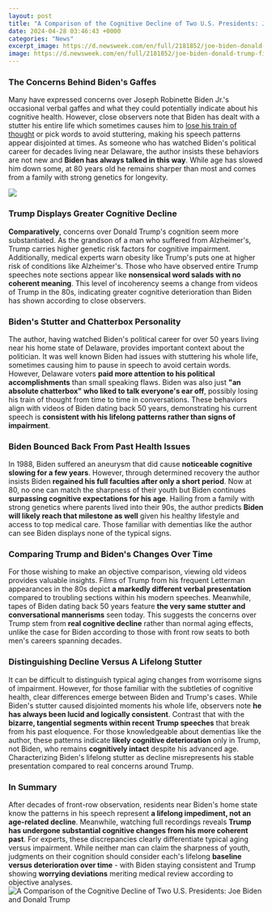 ```yaml
---
layout: post
title: "A Comparison of the Cognitive Decline of Two U.S. Presidents: Joe Biden and Donald Trump"
date: 2024-04-28 03:46:43 +0000
categories: "News"
excerpt_image: https://d.newsweek.com/en/full/2181852/joe-biden-donald-trump-first-two-years.jpg
image: https://d.newsweek.com/en/full/2181852/joe-biden-donald-trump-first-two-years.jpg
---
```


### The Concerns Behind Biden's Gaffes
Many have expressed concerns over Joseph Robinette Biden Jr.'s occasional verbal gaffes and what they could potentially indicate about his cognitive health. However, close observers note that Biden has dealt with a stutter his entire life which sometimes causes him to [lose his train of thought](https://store.fi.io.vn/sunflower-poodle-mom-dog-lover) or pick words to avoid stuttering, making his speech patterns appear disjointed at times. As someone who has watched Biden's political career for decades living near Delaware, the author insists these behaviors are not new and **Biden has always talked in this way**. While age has slowed him down some, at 80 years old he remains sharper than most and comes from a family with strong genetics for longevity. 

![](https://cdn.statcdn.com/Infographic/images/normal/22714.jpeg)
### Trump Displays Greater Cognitive Decline
**Comparatively**, concerns over Donald Trump's cognition seem more substantiated. As the grandson of a man who suffered from Alzheimer's, Trump carries higher genetic risk factors for cognitive impairment. Additionally, medical experts warn obesity like Trump's puts one at higher risk of conditions like Alzheimer's. Those who have observed entire Trump speeches note sections appear like **nonsensical word salads with no coherent meaning**. This level of incoherency seems a change from videos of Trump in the 80s, indicating greater cognitive deterioration than Biden has shown according to close observers.
### Biden's Stutter and Chatterbox Personality
The author, having watched Biden's political career for over 50 years living near his home state of Delaware, provides important context about the politician. It was well known Biden had issues with stuttering his whole life, sometimes causing him to pause in speech to avoid certain words. However, Delaware voters **paid more attention to his political accomplishments** than small speaking flaws. Biden was also just **"an absolute chatterbox" who liked to talk everyone's ear off**, possibly losing his train of thought from time to time in conversations. These behaviors align with videos of Biden dating back 50 years, demonstrating his current speech is **consistent with his lifelong patterns rather than signs of impairment**.
### Biden Bounced Back From Past Health Issues 
In 1988, Biden suffered an aneurysm that did cause **noticeable cognitive slowing for a few years**. However, through determined recovery the author insists Biden **regained his full faculties after only a short period**. Now at 80, no one can match the sharpness of their youth but Biden continues **surpassing cognitive expectations for his age**. Hailing from a family with strong genetics where parents lived into their 90s, the author predicts **Biden will likely reach that milestone as well** given his healthy lifestyle and access to top medical care. Those familiar with dementias like the author can see Biden displays none of the typical signs.
### Comparing Trump and Biden's Changes Over Time 
For those wishing to make an objective comparison, viewing old videos provides valuable insights. Films of Trump from his frequent Letterman appearances in the 80s depict **a markedly different verbal presentation** compared to troubling sections within his modern speeches. Meanwhile, tapes of Biden dating back 50 years feature **the very same stutter and conversational mannerisms** seen today. This suggests the concerns over Trump stem from **real cognitive decline** rather than normal aging effects, unlike the case for Biden according to those with front row seats to both men's careers spanning decades.
### Distinguishing Decline Versus A Lifelong Stutter
It can be difficult to distinguish typical aging changes from worrisome signs of impairment. However, for those familiar with the subtleties of cognitive health, clear differences emerge between Biden and Trump's cases. While Biden's stutter caused disjointed moments his whole life, observers note **he has always been lucid and logically consistent**. Contrast that with the **bizarre, tangential segments within recent Trump speeches** that break from his past eloquence. For those knowledgeable about dementias like the author, these patterns indicate **likely cognitive deterioration** only in Trump, not Biden, who remains **cognitively intact** despite his advanced age. Characterizing Biden's lifelong stutter as decline misrepresents his stable presentation compared to real concerns around Trump.
### In Summary 
After decades of front-row observation, residents near Biden's home state know the patterns in his speech represent **a lifelong impediment, not an age-related decline**. Meanwhile, watching full recordings reveals **Trump has undergone substantial cognitive changes from his more coherent past**. For experts, these discrepancies clearly differentiate typical aging versus impairment. While neither man can claim the sharpness of youth, judgments on their cognition should consider each's lifelong **baseline versus deterioration over time** - with Biden staying consistent and Trump showing **worrying deviations** meriting medical review according to objective analyses.
![A Comparison of the Cognitive Decline of Two U.S. Presidents: Joe Biden and Donald Trump](https://d.newsweek.com/en/full/2181852/joe-biden-donald-trump-first-two-years.jpg)